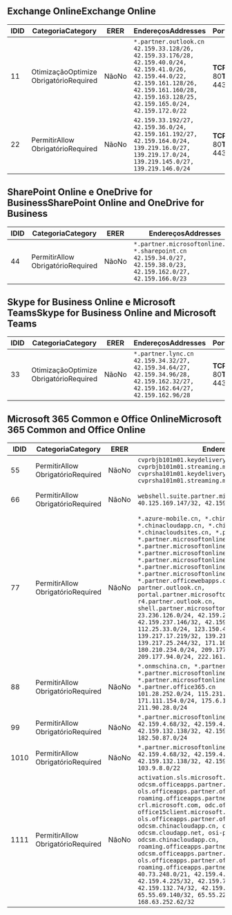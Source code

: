 <!--THIS FILE IS AUTOMATICALLY GENERATED. MANUAL CHANGES WILL BE OVERWRITTEN.-->
<!--Please contact the Office 365 Endpoints team with any questions.-->
<!--China endpoints version 2018102900-->
<!--File generated 2018-10-29 14:00:37.5742-->

## <a name="exchange-online"></a><span data-ttu-id="c5a70-101">Exchange Online</span><span class="sxs-lookup"><span data-stu-id="c5a70-101">Exchange Online</span></span>

<span data-ttu-id="c5a70-102">ID</span><span class="sxs-lookup"><span data-stu-id="c5a70-102">ID</span></span> | <span data-ttu-id="c5a70-103">Categoria</span><span class="sxs-lookup"><span data-stu-id="c5a70-103">Category</span></span> | <span data-ttu-id="c5a70-104">ER</span><span class="sxs-lookup"><span data-stu-id="c5a70-104">ER</span></span> | <span data-ttu-id="c5a70-105">Endereços</span><span class="sxs-lookup"><span data-stu-id="c5a70-105">Addresses</span></span> | <span data-ttu-id="c5a70-106">Portas</span><span class="sxs-lookup"><span data-stu-id="c5a70-106">Ports</span></span>
-- | -------------------- | -- | --------------------------------------------------------------------------------------------------------------------------------------------------------------------------------------------------------- | ----------------
<span data-ttu-id="c5a70-107">1</span><span class="sxs-lookup"><span data-stu-id="c5a70-107">1</span></span> | <span data-ttu-id="c5a70-108">Otimização</span><span class="sxs-lookup"><span data-stu-id="c5a70-108">Optimize</span></span><BR><span data-ttu-id="c5a70-109">Obrigatório</span><span class="sxs-lookup"><span data-stu-id="c5a70-109">Required</span></span> | <span data-ttu-id="c5a70-110">Não</span><span class="sxs-lookup"><span data-stu-id="c5a70-110">No</span></span> | `*.partner.outlook.cn`<BR>`42.159.33.128/26, 42.159.33.176/28, 42.159.40.0/24, 42.159.41.0/26, 42.159.44.0/22, 42.159.161.128/26, 42.159.161.160/28, 42.159.163.128/25, 42.159.165.0/24, 42.159.172.0/22` | <span data-ttu-id="c5a70-111">**TCP:** 443, 80</span><span class="sxs-lookup"><span data-stu-id="c5a70-111">**TCP:** 443, 80</span></span>
<span data-ttu-id="c5a70-112">2</span><span class="sxs-lookup"><span data-stu-id="c5a70-112">2</span></span> | <span data-ttu-id="c5a70-113">Permitir</span><span class="sxs-lookup"><span data-stu-id="c5a70-113">Allow</span></span><BR><span data-ttu-id="c5a70-114">Obrigatório</span><span class="sxs-lookup"><span data-stu-id="c5a70-114">Required</span></span> | <span data-ttu-id="c5a70-115">Não</span><span class="sxs-lookup"><span data-stu-id="c5a70-115">No</span></span> | `42.159.33.192/27, 42.159.36.0/24, 42.159.161.192/27, 42.159.164.0/24, 139.219.16.0/27, 139.219.17.0/24, 139.219.145.0/27, 139.219.146.0/24` | <span data-ttu-id="c5a70-116">**TCP:** 443, 80</span><span class="sxs-lookup"><span data-stu-id="c5a70-116">**TCP:** 443, 80</span></span>

## <a name="sharepoint-online-and-onedrive-for-business"></a><span data-ttu-id="c5a70-117">SharePoint Online e OneDrive for Business</span><span class="sxs-lookup"><span data-stu-id="c5a70-117">SharePoint Online and OneDrive for Business</span></span>

<span data-ttu-id="c5a70-118">ID</span><span class="sxs-lookup"><span data-stu-id="c5a70-118">ID</span></span> | <span data-ttu-id="c5a70-119">Categoria</span><span class="sxs-lookup"><span data-stu-id="c5a70-119">Category</span></span> | <span data-ttu-id="c5a70-120">ER</span><span class="sxs-lookup"><span data-stu-id="c5a70-120">ER</span></span> | <span data-ttu-id="c5a70-121">Endereços</span><span class="sxs-lookup"><span data-stu-id="c5a70-121">Addresses</span></span> | <span data-ttu-id="c5a70-122">Portas</span><span class="sxs-lookup"><span data-stu-id="c5a70-122">Ports</span></span>
-- | ----------------- | -- | --------------------------------------------------------------------------------------------------------------------- | ----------------
<span data-ttu-id="c5a70-123">4</span><span class="sxs-lookup"><span data-stu-id="c5a70-123">4</span></span> | <span data-ttu-id="c5a70-124">Permitir</span><span class="sxs-lookup"><span data-stu-id="c5a70-124">Allow</span></span><BR><span data-ttu-id="c5a70-125">Obrigatório</span><span class="sxs-lookup"><span data-stu-id="c5a70-125">Required</span></span> | <span data-ttu-id="c5a70-126">Não</span><span class="sxs-lookup"><span data-stu-id="c5a70-126">No</span></span> | `*.partner.microsoftonline.cn, *.sharepoint.cn`<BR>`42.159.34.0/27, 42.159.38.0/23, 42.159.162.0/27, 42.159.166.0/23` | <span data-ttu-id="c5a70-127">**TCP:** 443, 80</span><span class="sxs-lookup"><span data-stu-id="c5a70-127">**TCP:** 443, 80</span></span>

## <a name="skype-for-business-online-and-microsoft-teams"></a><span data-ttu-id="c5a70-128">Skype for Business Online e Microsoft Teams</span><span class="sxs-lookup"><span data-stu-id="c5a70-128">Skype for Business Online and Microsoft Teams</span></span>

<span data-ttu-id="c5a70-129">ID</span><span class="sxs-lookup"><span data-stu-id="c5a70-129">ID</span></span> | <span data-ttu-id="c5a70-130">Categoria</span><span class="sxs-lookup"><span data-stu-id="c5a70-130">Category</span></span> | <span data-ttu-id="c5a70-131">ER</span><span class="sxs-lookup"><span data-stu-id="c5a70-131">ER</span></span> | <span data-ttu-id="c5a70-132">Endereços</span><span class="sxs-lookup"><span data-stu-id="c5a70-132">Addresses</span></span> | <span data-ttu-id="c5a70-133">Portas</span><span class="sxs-lookup"><span data-stu-id="c5a70-133">Ports</span></span>
-- | -------------------- | -- | -------------------------------------------------------------------------------------------------------------------------------- | ----------------
<span data-ttu-id="c5a70-134">3</span><span class="sxs-lookup"><span data-stu-id="c5a70-134">3</span></span> | <span data-ttu-id="c5a70-135">Otimização</span><span class="sxs-lookup"><span data-stu-id="c5a70-135">Optimize</span></span><BR><span data-ttu-id="c5a70-136">Obrigatório</span><span class="sxs-lookup"><span data-stu-id="c5a70-136">Required</span></span> | <span data-ttu-id="c5a70-137">Não</span><span class="sxs-lookup"><span data-stu-id="c5a70-137">No</span></span> | `*.partner.lync.cn`<BR>`42.159.34.32/27, 42.159.34.64/27, 42.159.34.96/28, 42.159.162.32/27, 42.159.162.64/27, 42.159.162.96/28` | <span data-ttu-id="c5a70-138">**TCP:** 443, 80</span><span class="sxs-lookup"><span data-stu-id="c5a70-138">**TCP:** 443, 80</span></span>

## <a name="microsoft-365-common-and-office-online"></a><span data-ttu-id="c5a70-139">Microsoft 365 Common e Office Online</span><span class="sxs-lookup"><span data-stu-id="c5a70-139">Microsoft 365 Common and Office Online</span></span>

<span data-ttu-id="c5a70-140">ID</span><span class="sxs-lookup"><span data-stu-id="c5a70-140">ID</span></span> | <span data-ttu-id="c5a70-141">Categoria</span><span class="sxs-lookup"><span data-stu-id="c5a70-141">Category</span></span> | <span data-ttu-id="c5a70-142">ER</span><span class="sxs-lookup"><span data-stu-id="c5a70-142">ER</span></span> | <span data-ttu-id="c5a70-143">Endereços</span><span class="sxs-lookup"><span data-stu-id="c5a70-143">Addresses</span></span> | <span data-ttu-id="c5a70-144">Portas</span><span class="sxs-lookup"><span data-stu-id="c5a70-144">Ports</span></span>
-- | ----------------- | -- | ---------------------------------------------------------------------------------------------------------------------------------------------------------------------------------------------------------------------------------------------------------------------------------------------------------------------------------------------------------------------------------------------------------------------------------------------------------------------------------------------------------------------------------------------------------------------------------------------------------------------------------------------------------------------------------------------------------------------------------------------------------------------------------------------------------------------------------------------------------------------------------------------------------------------- | ----------------
<span data-ttu-id="c5a70-145">5</span><span class="sxs-lookup"><span data-stu-id="c5a70-145">5</span></span> | <span data-ttu-id="c5a70-146">Permitir</span><span class="sxs-lookup"><span data-stu-id="c5a70-146">Allow</span></span><BR><span data-ttu-id="c5a70-147">Obrigatório</span><span class="sxs-lookup"><span data-stu-id="c5a70-147">Required</span></span> | <span data-ttu-id="c5a70-148">Não</span><span class="sxs-lookup"><span data-stu-id="c5a70-148">No</span></span> | `cvprbjb101m01.keydelivery.mediaservices.chinacloudapi.cn, cvprbjb101m01.streaming.mediaservices.chinacloudapi.cn, cvprsha101m01.keydelivery.mediaservices.chinacloudapi.cn, cvprsha101m01.streaming.mediaservices.chinacloudapi.cn` | <span data-ttu-id="c5a70-149">**TCP:** 443, 80</span><span class="sxs-lookup"><span data-stu-id="c5a70-149">**TCP:** 443, 80</span></span>
<span data-ttu-id="c5a70-150">6</span><span class="sxs-lookup"><span data-stu-id="c5a70-150">6</span></span> | <span data-ttu-id="c5a70-151">Permitir</span><span class="sxs-lookup"><span data-stu-id="c5a70-151">Allow</span></span><BR><span data-ttu-id="c5a70-152">Obrigatório</span><span class="sxs-lookup"><span data-stu-id="c5a70-152">Required</span></span> | <span data-ttu-id="c5a70-153">Não</span><span class="sxs-lookup"><span data-stu-id="c5a70-153">No</span></span> | `webshell.suite.partner.microsoftonline.cn`<BR>`40.125.169.147/32, 42.159.201.24/32` | <span data-ttu-id="c5a70-154">**TCP:** 443, 80</span><span class="sxs-lookup"><span data-stu-id="c5a70-154">**TCP:** 443, 80</span></span>
<span data-ttu-id="c5a70-155">7</span><span class="sxs-lookup"><span data-stu-id="c5a70-155">7</span></span> | <span data-ttu-id="c5a70-156">Permitir</span><span class="sxs-lookup"><span data-stu-id="c5a70-156">Allow</span></span><BR><span data-ttu-id="c5a70-157">Obrigatório</span><span class="sxs-lookup"><span data-stu-id="c5a70-157">Required</span></span> | <span data-ttu-id="c5a70-158">Não</span><span class="sxs-lookup"><span data-stu-id="c5a70-158">No</span></span> | `*.azure-mobile.cn, *.chinacloudapi.cn, *.chinacloudapp.cn, *.chinacloud-mobile.cn, *.chinacloudsites.cn, *.partner.microsoftonline-m.cn, *.partner.microsoftonline-m.net.cn, *.partner.microsoftonline-m-i.cn, *.partner.microsoftonline-m-i.net.cn, *.partner.microsoftonline-p.net.cn, *.partner.microsoftonline-p-i.cn, *.partner.microsoftonline-p-i.net.cn, *.partner.officewebapps.cn, *.windowsazure.cn, partner.outlook.cn, portal.partner.microsoftonline.cdnsvc.com, r4.partner.outlook.cn, shell.partner.microsoftonline.cdnsvc.com`<BR>`23.236.126.0/24, 42.159.224.122/32, 42.159.233.91/32, 42.159.237.146/32, 42.159.238.120/32, 58.68.168.0/24, 112.25.33.0/24, 123.150.49.0/24, 125.65.247.0/24, 139.217.17.219/32, 139.217.19.156/32, 139.217.21.3/32, 139.217.25.244/32, 171.107.84.0/24, 180.210.232.0/24, 180.210.234.0/24, 209.177.86.0/24, 209.177.90.0/24, 209.177.94.0/24, 222.161.226.0/24` | <span data-ttu-id="c5a70-159">**TCP:** 443, 80</span><span class="sxs-lookup"><span data-stu-id="c5a70-159">**TCP:** 443, 80</span></span>
<span data-ttu-id="c5a70-160">8</span><span class="sxs-lookup"><span data-stu-id="c5a70-160">8</span></span> | <span data-ttu-id="c5a70-161">Permitir</span><span class="sxs-lookup"><span data-stu-id="c5a70-161">Allow</span></span><BR><span data-ttu-id="c5a70-162">Obrigatório</span><span class="sxs-lookup"><span data-stu-id="c5a70-162">Required</span></span> | <span data-ttu-id="c5a70-163">Não</span><span class="sxs-lookup"><span data-stu-id="c5a70-163">No</span></span> | `*.onmschina.cn, *.partner.microsoftonline.net.cn, *.partner.microsoftonline-i.cn, *.partner.microsoftonline-i.net.cn, *.partner.office365.cn`<BR>`101.28.252.0/24, 115.231.150.0/24, 123.235.32.0/24, 171.111.154.0/24, 175.6.10.0/24, 180.210.229.0/24, 211.90.28.0/24` | <span data-ttu-id="c5a70-164">**TCP:** 443, 80</span><span class="sxs-lookup"><span data-stu-id="c5a70-164">**TCP:** 443, 80</span></span>
<span data-ttu-id="c5a70-165">9</span><span class="sxs-lookup"><span data-stu-id="c5a70-165">9</span></span> | <span data-ttu-id="c5a70-166">Permitir</span><span class="sxs-lookup"><span data-stu-id="c5a70-166">Allow</span></span><BR><span data-ttu-id="c5a70-167">Obrigatório</span><span class="sxs-lookup"><span data-stu-id="c5a70-167">Required</span></span> | <span data-ttu-id="c5a70-168">Não</span><span class="sxs-lookup"><span data-stu-id="c5a70-168">No</span></span> | `*.partner.microsoftonline-p.cn`<BR>`42.159.4.68/32, 42.159.4.200/32, 42.159.7.156/32, 42.159.132.138/32, 42.159.133.17/32, 42.159.135.78/32, 182.50.87.0/24` | <span data-ttu-id="c5a70-169">**TCP:** 443, 80</span><span class="sxs-lookup"><span data-stu-id="c5a70-169">**TCP:** 443, 80</span></span>
<span data-ttu-id="c5a70-170">10</span><span class="sxs-lookup"><span data-stu-id="c5a70-170">10</span></span> | <span data-ttu-id="c5a70-171">Permitir</span><span class="sxs-lookup"><span data-stu-id="c5a70-171">Allow</span></span><BR><span data-ttu-id="c5a70-172">Obrigatório</span><span class="sxs-lookup"><span data-stu-id="c5a70-172">Required</span></span> | <span data-ttu-id="c5a70-173">Não</span><span class="sxs-lookup"><span data-stu-id="c5a70-173">No</span></span> | `*.partner.microsoftonline.cn`<BR>`42.159.4.68/32, 42.159.4.200/32, 42.159.7.156/32, 42.159.132.138/32, 42.159.133.17/32, 42.159.135.78/32, 103.9.8.0/22` | <span data-ttu-id="c5a70-174">**TCP:** 443, 80</span><span class="sxs-lookup"><span data-stu-id="c5a70-174">**TCP:** 443, 80</span></span>
<span data-ttu-id="c5a70-175">11</span><span class="sxs-lookup"><span data-stu-id="c5a70-175">11</span></span> | <span data-ttu-id="c5a70-176">Permitir</span><span class="sxs-lookup"><span data-stu-id="c5a70-176">Allow</span></span><BR><span data-ttu-id="c5a70-177">Obrigatório</span><span class="sxs-lookup"><span data-stu-id="c5a70-177">Required</span></span> | <span data-ttu-id="c5a70-178">Não</span><span class="sxs-lookup"><span data-stu-id="c5a70-178">No</span></span> | `activation.sls.microsoft.com, bjb-odcsm.officeapps.partner.office365.cn, bjb-ols.officeapps.partner.office365.cn, bjb-roaming.officeapps.partner.office365.cn, crl.microsoft.com, odc.officeapps.live.com, office15client.microsoft.com, officecdn.microsoft.com, ols.officeapps.partner.office365.cn, osi-prod-bjb01-odcsm.chinacloudapp.cn, osiprod-scus01-odcsm.cloudapp.net, osi-prod-sha01-odcsm.chinacloudapp.cn, roaming.officeapps.partner.office365.cn, sha-odcsm.officeapps.partner.office365.cn, sha-ols.officeapps.partner.office365.cn, sha-roaming.officeapps.partner.office365.cn`<BR>`40.73.248.0/21, 42.159.4.45/32, 42.159.4.50/32, 42.159.4.225/32, 42.159.7.13/32, 42.159.132.73/32, 42.159.132.74/32, 42.159.132.75/32, 65.52.98.231/32, 65.55.69.140/32, 65.55.227.140/32, 70.37.81.47/32, 168.63.252.62/32` | <span data-ttu-id="c5a70-179">**TCP:** 443, 80</span><span class="sxs-lookup"><span data-stu-id="c5a70-179">**TCP:** 443, 80</span></span>
